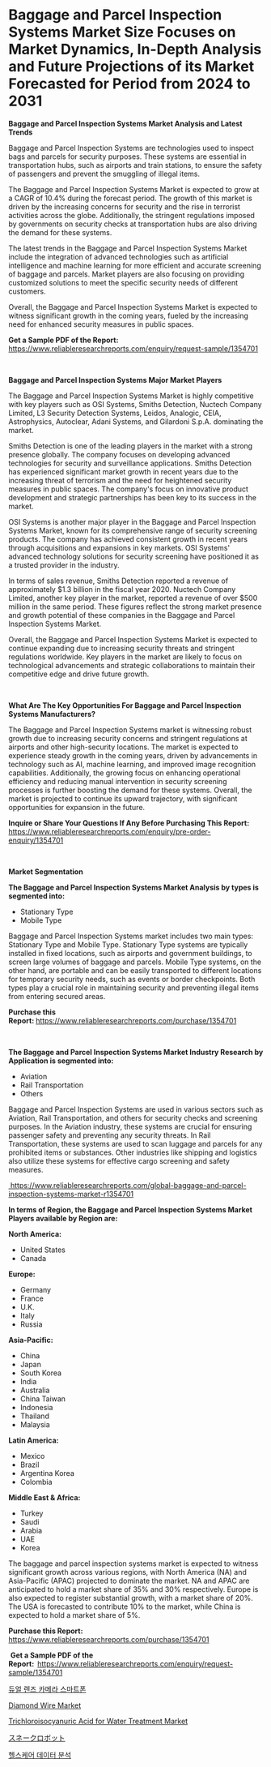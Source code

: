 <p><h1>Baggage and Parcel Inspection Systems Market Size Focuses on Market Dynamics, In-Depth Analysis and Future Projections of its Market Forecasted for Period from 2024 to 2031</h1></p><p><strong>Baggage and Parcel Inspection Systems Market Analysis and Latest Trends</strong></p>
<p><p>Baggage and Parcel Inspection Systems are technologies used to inspect bags and parcels for security purposes. These systems are essential in transportation hubs, such as airports and train stations, to ensure the safety of passengers and prevent the smuggling of illegal items.</p><p>The Baggage and Parcel Inspection Systems Market is expected to grow at a CAGR of 10.4% during the forecast period. The growth of this market is driven by the increasing concerns for security and the rise in terrorist activities across the globe. Additionally, the stringent regulations imposed by governments on security checks at transportation hubs are also driving the demand for these systems.</p><p>The latest trends in the Baggage and Parcel Inspection Systems Market include the integration of advanced technologies such as artificial intelligence and machine learning for more efficient and accurate screening of baggage and parcels. Market players are also focusing on providing customized solutions to meet the specific security needs of different customers.</p><p>Overall, the Baggage and Parcel Inspection Systems Market is expected to witness significant growth in the coming years, fueled by the increasing need for enhanced security measures in public spaces.</p></p>
<p><strong>Get a Sample PDF of the Report:&nbsp;</strong> <a href="https://www.reliableresearchreports.com/enquiry/request-sample/1354701">https://www.reliableresearchreports.com/enquiry/request-sample/1354701</a></p>
<p>&nbsp;</p>
<p><strong>Baggage and Parcel Inspection Systems Major Market Players</strong></p>
<p><p>The Baggage and Parcel Inspection Systems Market is highly competitive with key players such as OSI Systems, Smiths Detection, Nuctech Company Limited, L3 Security Detection Systems, Leidos, Analogic, CEIA, Astrophysics, Autoclear, Adani Systems, and Gilardoni S.p.A. dominating the market.</p><p>Smiths Detection is one of the leading players in the market with a strong presence globally. The company focuses on developing advanced technologies for security and surveillance applications. Smiths Detection has experienced significant market growth in recent years due to the increasing threat of terrorism and the need for heightened security measures in public spaces. The company's focus on innovative product development and strategic partnerships has been key to its success in the market.</p><p>OSI Systems is another major player in the Baggage and Parcel Inspection Systems Market, known for its comprehensive range of security screening products. The company has achieved consistent growth in recent years through acquisitions and expansions in key markets. OSI Systems' advanced technology solutions for security screening have positioned it as a trusted provider in the industry.</p><p>In terms of sales revenue, Smiths Detection reported a revenue of approximately $1.3 billion in the fiscal year 2020. Nuctech Company Limited, another key player in the market, reported a revenue of over $500 million in the same period. These figures reflect the strong market presence and growth potential of these companies in the Baggage and Parcel Inspection Systems Market.</p><p>Overall, the Baggage and Parcel Inspection Systems Market is expected to continue expanding due to increasing security threats and stringent regulations worldwide. Key players in the market are likely to focus on technological advancements and strategic collaborations to maintain their competitive edge and drive future growth.</p></p>
<p>&nbsp;</p>
<p><strong>What Are The Key Opportunities For Baggage and Parcel Inspection Systems Manufacturers?</strong></p>
<p><p>The Baggage and Parcel Inspection Systems market is witnessing robust growth due to increasing security concerns and stringent regulations at airports and other high-security locations. The market is expected to experience steady growth in the coming years, driven by advancements in technology such as AI, machine learning, and improved image recognition capabilities. Additionally, the growing focus on enhancing operational efficiency and reducing manual intervention in security screening processes is further boosting the demand for these systems. Overall, the market is projected to continue its upward trajectory, with significant opportunities for expansion in the future.</p></p>
<p><strong>Inquire or Share Your Questions If Any Before Purchasing This Report:</strong> <a href="https://www.reliableresearchreports.com/enquiry/pre-order-enquiry/1354701">https://www.reliableresearchreports.com/enquiry/pre-order-enquiry/1354701</a></p>
<p>&nbsp;</p>
<p><strong>Market Segmentation</strong></p>
<p><strong>The Baggage and Parcel Inspection Systems Market Analysis by types is segmented into:</strong></p>
<p><ul><li>Stationary Type</li><li>Mobile Type</li></ul></p>
<p><p>Baggage and Parcel Inspection Systems market includes two main types: Stationary Type and Mobile Type. Stationary Type systems are typically installed in fixed locations, such as airports and government buildings, to screen large volumes of baggage and parcels. Mobile Type systems, on the other hand, are portable and can be easily transported to different locations for temporary security needs, such as events or border checkpoints. Both types play a crucial role in maintaining security and preventing illegal items from entering secured areas.</p></p>
<p><strong>Purchase this Report:&nbsp;</strong><a href="https://www.reliableresearchreports.com/purchase/1354701">https://www.reliableresearchreports.com/purchase/1354701</a></p>
<p>&nbsp;</p>
<p><strong>The Baggage and Parcel Inspection Systems Market Industry Research by Application is segmented into:</strong></p>
<p><ul><li>Aviation</li><li>Rail Transportation</li><li>Others</li></ul></p>
<p><p>Baggage and Parcel Inspection Systems are used in various sectors such as Aviation, Rail Transportation, and others for security checks and screening purposes. In the Aviation industry, these systems are crucial for ensuring passenger safety and preventing any security threats. In Rail Transportation, these systems are used to scan luggage and parcels for any prohibited items or substances. Other industries like shipping and logistics also utilize these systems for effective cargo screening and safety measures.</p></p>
<p><a href="https://www.reliableresearchreports.com/global-baggage-and-parcel-inspection-systems-market-r1354701">&nbsp;https://www.reliableresearchreports.com/global-baggage-and-parcel-inspection-systems-market-r1354701</a></p>
<p><strong>In terms of Region, the Baggage and Parcel Inspection Systems Market Players available by Region are:</strong></p>
<p>
    <p> <strong> North America: </strong>
        <ul>
            <li>United States</li>
            <li>Canada</li>
        </ul>
        </p> 
    <p> <strong> Europe: </strong>
        <ul>
            <li>Germany</li>
            <li>France</li>
            <li>U.K.</li>
            <li>Italy</li>
            <li>Russia</li>
        </ul>
        </p> 
    <p> <strong> Asia-Pacific: </strong>
        <ul>
            <li>China</li>
            <li>Japan</li>
            <li>South Korea</li>
            <li>India</li>
            <li>Australia</li>
            <li>China Taiwan</li>
            <li>Indonesia</li>
            <li>Thailand</li>
            <li>Malaysia</li>
        </ul>
        </p> 
    <p> <strong> Latin America: </strong>
        <ul>
            <li>Mexico</li>
            <li>Brazil</li>
            <li>Argentina Korea</li>
            <li>Colombia</li>
        </ul>
        </p> 
    <p> <strong> Middle East & Africa: </strong>
        <ul>
            <li>Turkey</li>
            <li>Saudi</li>
            <li>Arabia</li>
            <li>UAE</li>
            <li>Korea</li>
        </ul>
    </p>
    </p>
<p><p>The baggage and parcel inspection systems market is expected to witness significant growth across various regions, with North America (NA) and Asia-Pacific (APAC) projected to dominate the market. NA and APAC are anticipated to hold a market share of 35% and 30% respectively. Europe is also expected to register substantial growth, with a market share of 20%. The USA is forecasted to contribute 10% to the market, while China is expected to hold a market share of 5%.</p></p>
<p><strong>Purchase this Report: </strong><a href="https://www.reliableresearchreports.com/purchase/1354701">https://www.reliableresearchreports.com/purchase/1354701</a></p>
<p>&nbsp;<strong>Get a Sample PDF of the Report:&nbsp;&nbsp;</strong><a href="https://www.reliableresearchreports.com/enquiry/request-sample/1354701">https://www.reliableresearchreports.com/enquiry/request-sample/1354701</a></p>
<p><strong></strong></p>
<p><p><a href="https://medium.com/@dadanedu33/%EB%93%80%EC%96%BC-%EB%A0%8C%EC%A6%88-%EC%B9%B4%EB%A9%94%EB%9D%BC-%EC%8A%A4%EB%A7%88%ED%8A%B8%ED%8F%B0-%EC%8B%9C%EC%9E%A5-%EC%9C%A0%ED%98%95-%EC%9D%91%EC%9A%A9-%EB%B0%8F-%EC%A7%80%EB%A6%AC%EB%B3%84-%EC%A2%85%ED%95%A9-%ED%8F%89%EA%B0%80-7b5f85ad07f0">듀얼 렌즈 카메라 스마트폰</a></p><p><a href="https://issuu.com/reportprime-2/docs/diamond-wire-market-size-2030.pptx">Diamond Wire Market</a></p><p><a href="https://forested-sushi-9b0.notion.site/Trichloroisocyanuric-Acid-for-Water-Treatment-Market-Analysis-Its-CAGR-Market-Segmentation-and-Glo-e6640a4c1b6d4a05b41d9285e7d57148">Trichloroisocyanuric Acid for Water Treatment Market</a></p><p><a href="https://github.com/hwbcz413288296/Market-Research-Report-List-1/blob/main/861152943947.md">スネークロボット</a></p><p><a href="https://medium.com/@avramcornescu20221/%EA%B1%B4%EA%B0%95-%EA%B4%80%EB%A6%AC-%EB%8D%B0%EC%9D%B4%ED%84%B0-%EB%B6%84%EC%84%9D-%EC%8B%9C%EC%9E%A5-%EA%B7%9C%EB%AA%A8%EB%8A%94-%EC%84%B8%EA%B3%84-%EC%82%B0%EC%97%85%EC%97%90%EC%84%9C-%EC%B5%9C%EC%83%81%EC%9D%98-%EB%A7%88%EC%BC%80%ED%8C%85-%EC%B1%84%EB%84%90%EC%9D%84-%EB%82%98%ED%83%80%EB%83%85%EB%8B%88%EB%8B%A4-7cb2f3d07e67">헬스케어 데이터 분석</a></p></p>